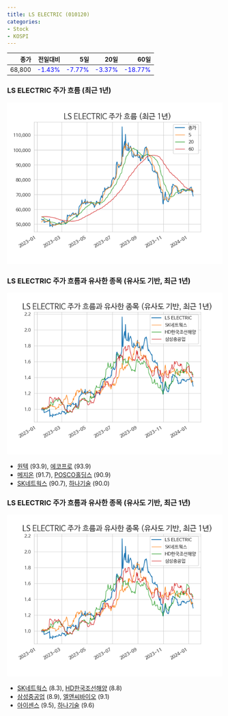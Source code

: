 ```yaml
---
title: LS ELECTRIC (010120)
categories:
- Stock
- KOSPI
---
```


|종가|전일대비|5일|20일|60일|
|---:|-------:|--:|---:|---:|
|68,800|<span style="color: blue">-1.43%</span>|<span style="color: blue">-7.77%</span>|<span style="color: blue">-3.37%</span>|<span style="color: blue">-18.77%</span>|

<!-- more -->
### LS ELECTRIC 주가 흐름 (최근 1년)
![010120](/assets/images/stock/010120.png)


### LS ELECTRIC 주가 흐름과 유사한 종목 (유사도 기반, 최근 1년)
![010120](/assets/images/stock/010120_sim.png)

- [원텍](/336570/) (93.9), [에코프로](/086520/) (93.9)
- [메지온](/140410/) (91.7), [POSCO홀딩스](/005490/) (90.9)
- [SK네트웍스](/001740/) (90.7), [하나기술](/299030/) (90.0)


### LS ELECTRIC 주가 흐름과 유사한 종목 (유사도 기반, 최근 1년)
![010120](/assets/images/stock/010120_sim.png)

- [SK네트웍스](/001740/) (8.3), [HD한국조선해양](/009540/) (8.8)
- [삼성중공업](/010140/) (8.9), [엘앤씨바이오](/290650/) (9.1)
- [아이센스](/099190/) (9.5), [하나기술](/299030/) (9.6)